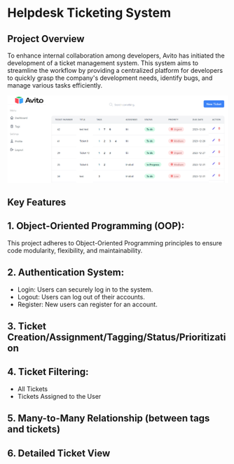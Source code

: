 # Helpdesk Ticketing System

## Project Overview
To enhance internal collaboration among developers, Avito has initiated the development of a ticket management system. This system aims to streamline the workflow by providing a centralized platform for developers to quickly grasp the company's development needs, identify bugs, and manage various tasks efficiently.


![](/index.png)

## Key Features
## 1.  Object-Oriented Programming (OOP):
This project adheres to Object-Oriented Programming principles to ensure code modularity, flexibility, and maintainability.
## 2. Authentication System:
- Login: Users can securely log in to the system.
- Logout: Users can log out of their accounts.
- Register: New users can register for an account.
## 3. Ticket Creation/Assignment/Tagging/Status/Prioritization
## 4. Ticket Filtering: 
- All Tickets
- Tickets Assigned to the User
## 5. Many-to-Many Relationship (between tags and tickets)
## 6. Detailed Ticket View
